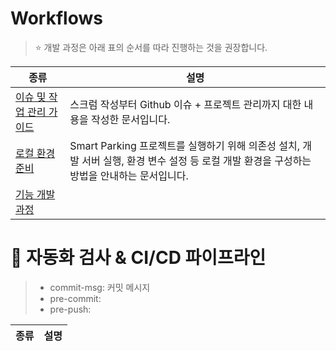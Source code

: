 #  Workflows
 
> ⭐️ 개발 과정은 아래 표의 순서를 따라 진행하는 것을 권장합니다.

| 종류 | 설명 |
|--|--|
| [이슈 및 작업 관리 가이드](./issue_workflow.md) | 스크럼 작성부터 Github 이슈 + 프로젝트 관리까지 대한 내용을 작성한 문서입니다. |
| [로컬 환경 준비](./local_setup.md) | Smart Parking 프로젝트를 실행하기 위해 의존성 설치, 개발 서버 실행, 환경 변수 설정 등 로컬 개발 환경을 구성하는 방법을 안내하는 문서입니다. |
| [기능 개발 과정](./feature_workflow.md) | |

# 🤖 자동화 검사 & CI/CD 파이프라인

> - commit-msg: 커밋 메시지
> - pre-commit:
> - pre-push:

| 종류 | 설명 |
|--|--|